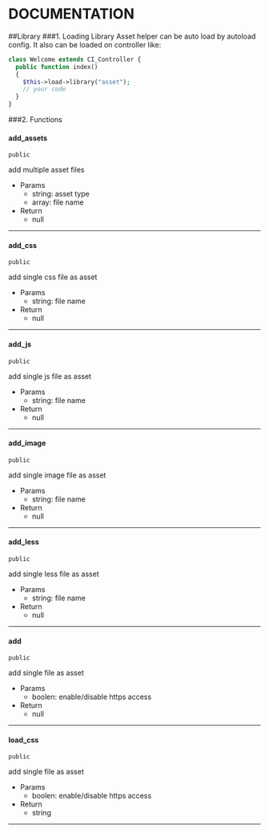 DOCUMENTATION
=========================

##Library
###1. Loading Library
Asset helper can be auto load by autoload config. It also can be loaded on controller like: 
```php
class Welcome extends CI_Controller {
  public function index()
  {
    $this->load->library("asset");
    // your code
  }
}
```

###2. Functions

#### add_assets
`public`

add multiple asset files

 - Params
	 - string: asset type
	 - array: file name
 - Return
	 - null

---

#### add_css
`public`

add single css file as asset

 - Params
	 - string: file name
 - Return
	 - null

---

#### add_js
`public`

add single js file as asset

 - Params
	 - string: file name
 - Return
	 - null

---

#### add_image
`public`

add single image file as asset

 - Params
	 - string: file name
 - Return
	 - null

---

#### add_less
`public`

add single less file as asset

 - Params
	 - string: file name
 - Return
	 - null

---

#### add
`public`

add single file as asset

 - Params
	 - boolen: enable/disable https access
 - Return
	 - null

---

#### load_css
`public`

add single file as asset

 - Params
	 - boolen: enable/disable https access
 - Return
	 - string

---